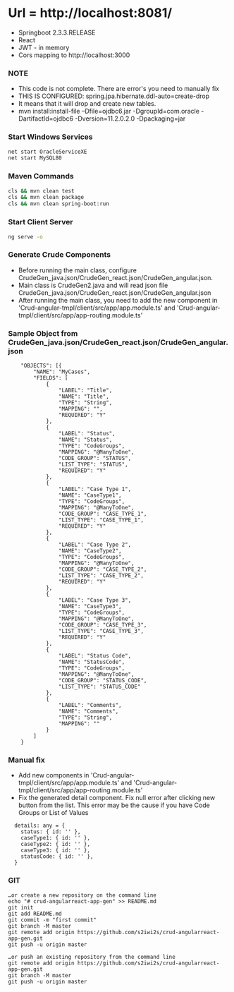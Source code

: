 # Url = http://localhost:8081/

* Springboot 2.3.3.RELEASE
* React
* JWT - in memory
* Cors mapping to http://localhost:3000

### NOTE
- This code is not complete. There are error's you need to manually fix
- THIS IS CONFIGURED: spring.jpa.hibernate.ddl-auto=create-drop
- It means that it will drop and create new tables.
- mvn install:install-file –Dfile=ojdbc6.jar -DgroupId=com.oracle -DartifactId=ojdbc6 -Dversion=11.2.0.2.0 -Dpackaging=jar

### Start Windows Services
```sh
net start OracleServiceXE
net start MySQL80
```

### Maven Commands
```sh
cls && mvn clean test
cls && mvn clean package
cls && mvn clean spring-boot:run
```

### Start Client Server
```sh
ng serve -o
```

### Generate Crude Components
* Before running the main class, configure CrudeGen_java.json/CrudeGen_react.json/CrudeGen_angular.json.
* Main class is CrudeGen2.java and will read json file CrudeGen_java.json/CrudeGen_react.json/CrudeGen_angular.json
* After running the main class, you need to add the new component in 'Crud-angular-tmpl/client/src/app/app.module.ts' and 'Crud-angular-tmpl/client/src/app/app-routing.module.ts'

### Sample Object from CrudeGen_java.json/CrudeGen_react.json/CrudeGen_angular.json
```
	"OBJECTS": [{
		"NAME": "MyCases",
		"FIELDS": [
			{
				"LABEL": "Title",
				"NAME": "Title",
				"TYPE": "String",
				"MAPPING": "",
				"REQUIRED": "Y"
			},
			{
				"LABEL": "Status",
				"NAME": "Status",
				"TYPE": "CodeGroups",
				"MAPPING": "@ManyToOne",
				"CODE_GROUP": "STATUS",
				"LIST_TYPE": "STATUS",
				"REQUIRED": "Y"
			},
			{
				"LABEL": "Case Type 1",
				"NAME": "CaseType1",
				"TYPE": "CodeGroups",
				"MAPPING": "@ManyToOne",
				"CODE_GROUP": "CASE_TYPE_1",
				"LIST_TYPE": "CASE_TYPE_1",
				"REQUIRED": "Y"
			},
			{
				"LABEL": "Case Type 2",
				"NAME": "CaseType2",
				"TYPE": "CodeGroups",
				"MAPPING": "@ManyToOne",
				"CODE_GROUP": "CASE_TYPE_2",
				"LIST_TYPE": "CASE_TYPE_2",
				"REQUIRED": "Y"
			},
			{
				"LABEL": "Case Type 3",
				"NAME": "CaseType3",
				"TYPE": "CodeGroups",
				"MAPPING": "@ManyToOne",
				"CODE_GROUP": "CASE_TYPE_3",
				"LIST_TYPE": "CASE_TYPE_3",
				"REQUIRED": "Y"
			},
			{
				"LABEL": "Status Code",
				"NAME": "StatusCode",
				"TYPE": "CodeGroups",
				"MAPPING": "@ManyToOne",
				"CODE_GROUP": "STATUS_CODE",
				"LIST_TYPE": "STATUS_CODE"
			},
			{
				"LABEL": "Comments",
				"NAME": "Comments",
				"TYPE": "String",
				"MAPPING": ""
			}
		]
	}
```

### Manual fix
- Add new components in 'Crud-angular-tmpl/client/src/app/app.module.ts' and 'Crud-angular-tmpl/client/src/app/app-routing.module.ts'
- Fix the generated detail component. Fix null error after clicking new button from the list. This error may be the cause if you have Code Groups or List of Values

```
  details: any = {
    status: { id: '' },
    caseType1: { id: '' },
    caseType2: { id: '' },
    caseType3: { id: '' },
    statusCode: { id: '' },
  }
```

### GIT
```
…or create a new repository on the command line
echo "# crud-angularreact-app-gen" >> README.md
git init
git add README.md
git commit -m "first commit"
git branch -M master
git remote add origin https://github.com/s2iwi2s/crud-angularreact-app-gen.git
git push -u origin master
                
…or push an existing repository from the command line
git remote add origin https://github.com/s2iwi2s/crud-angularreact-app-gen.git
git branch -M master
git push -u origin master
```
